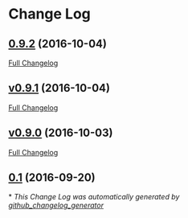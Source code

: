 # Change Log

## [0.9.2](https://github.com/axwax/hubcal/tree/0.9.2) (2016-10-04)
[Full Changelog](https://github.com/axwax/hubcal/compare/v0.9.1...0.9.2)

## [v0.9.1](https://github.com/axwax/hubcal/tree/v0.9.1) (2016-10-04)
[Full Changelog](https://github.com/axwax/hubcal/compare/v0.9.0...v0.9.1)

## [v0.9.0](https://github.com/axwax/hubcal/tree/v0.9.0) (2016-10-03)
[Full Changelog](https://github.com/axwax/hubcal/compare/0.1...v0.9.0)

## [0.1](https://github.com/axwax/hubcal/tree/0.1) (2016-09-20)


\* *This Change Log was automatically generated by [github_changelog_generator](https://github.com/skywinder/Github-Changelog-Generator)*